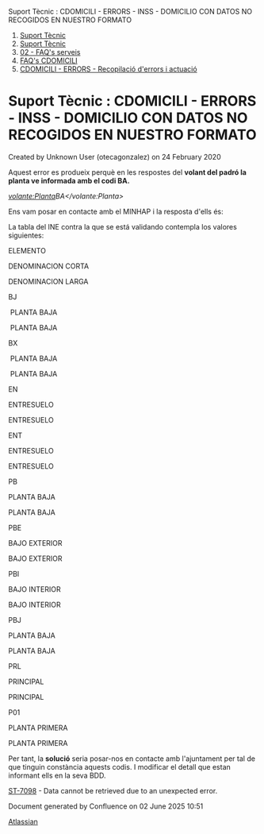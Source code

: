 Suport Tècnic : CDOMICILI - ERRORS - INSS - DOMICILIO CON DATOS NO RECOGIDOS EN NUESTRO FORMATO  

1.  [Suport Tècnic](index.html)
2.  [Suport Tècnic](13893782.html)
3.  [02 - FAQ's serveis](26313393.html)
4.  [FAQ's CDOMICILI](28705548.html)
5.  [CDOMICILI - ERRORS - Recopilació d'errors i actuació](36340023.html)

Suport Tècnic : CDOMICILI - ERRORS - INSS - DOMICILIO CON DATOS NO RECOGIDOS EN NUESTRO FORMATO
===============================================================================================

Created by Unknown User (otecagonzalez) on 24 February 2020

Aquest error es produeix perquè en les respostes del **volant del padró la planta ve informada amb el codi BA.** 

  
_<volante:Planta>BA</volante:Planta>_

  

Ens vam posar en contacte amb el MINHAP i la resposta d'ells és: 

  

La tabla del INE contra la que se está validando contempla los valores siguientes:

ELEMENTO

DENOMINACION CORTA

DENOMINACION LARGA

BJ 

 PLANTA BAJA

 PLANTA BAJA

BX 

 PLANTA BAJA

 PLANTA BAJA

EN 

ENTRESUELO 

ENTRESUELO 

ENT 

ENTRESUELO 

ENTRESUELO 

PB 

PLANTA BAJA

PLANTA BAJA

PBE 

BAJO EXTERIOR

BAJO EXTERIOR

PBI 

BAJO INTERIOR

BAJO INTERIOR

PBJ 

PLANTA BAJA

PLANTA BAJA

PRL 

PRINCIPAL 

PRINCIPAL 

P01

PLANTA PRIMERA

PLANTA PRIMERA

  

  

Per tant, la **solució** seria posar-nos en contacte amb l'ajuntament per tal de que tinguin constància aquests codis. I modificar el detall que estan informant ells en la seva BDD.

  

  

[ST-7098](https://contacte.aoc.cat/browse/ST-7098?src=confmacro) - Data cannot be retrieved due to an unexpected error.

Document generated by Confluence on 02 June 2025 10:51

[Atlassian](http://www.atlassian.com/)
